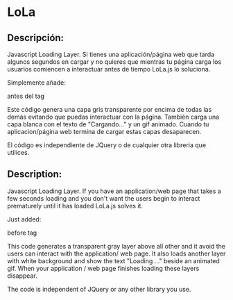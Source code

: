 LoLa
====

Descripción:
------------

Javascript Loading Layer. Si tienes una aplicación/página web que tarda algunos segundos en cargar y no quieres que mientras tu página carga los usuarios comiencen a interactuar antes de tiempo LoLa.js lo soluciona.

Simplemente añade:

<script type="text/javascript" src="lola.js"></script>

antes del tag </head>

Este código genera una capa gris transparente por encima de todas las demás evitando que puedas interactuar con la página.
También carga una capa blanca con el texto de "Cargando..." y un gif animado.
Cuando tu aplicacion/página web termina de cargar estas capas desaparecen.

El código es independiente de JQuery o de cualquier otra libreria que utilices.



Description:
------------

Javascript Loading Layer. If you have an application/web page that takes a few seconds loading and you don't want the users begin to interact prematurely until it has loaded LoLa.js solves it.

Just added:

<script type="text/javascript" src="lola.js"></script>

before tag </head>

This code generates a transparent gray layer above all other and it avoid the users can interact with the application/ web page.
It also loads another layer with white background and show the text "Loading ..." beside an animated gif.
When your application / web page finishes loading these layers disappear.

The code is independent of JQuery or any other library you use.